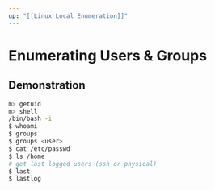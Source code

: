 ```yaml
---
up: "[[Linux Local Enumeration]]"
---
```


# Enumerating Users & Groups

## Demonstration

```bash
m> getuid
m> shell
/bin/bash -i
$ whoami
$ groups
$ groups <user>
$ cat /etc/passwd
$ ls /home
# get last logged users (ssh or physical)
$ last
$ lastlog
```
